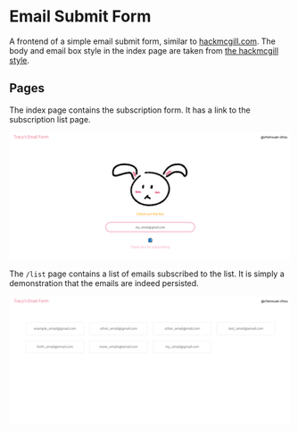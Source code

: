 # Email Submit Form

A frontend of a simple email submit form, similar to [hackmcgill.com](https://hackmcgill.com).
The body and email box style in the index page are taken from [the hackmcgill style](https://github.com/hackmcgill/hackmcgill/blob/develop/src/style/main.scss).

## Pages

The index page contains the subscription form. It has a link to the subscription list page.

![](./doc/pages/index.png)

The `/list` page contains a list of emails subscribed to the list. It is simply a demonstration that the emails are indeed persisted.

![](./doc/pages/list.png)
